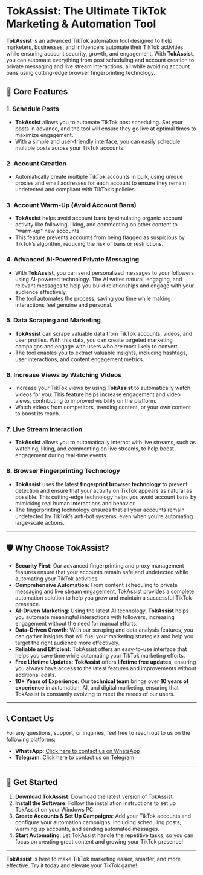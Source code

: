 # TokAssist: The Ultimate TikTok Marketing & Automation Tool

**TokAssist** is an advanced TikTok automation tool designed to help marketers, businesses, and influencers automate their TikTok activities while ensuring account security, growth, and engagement. With **TokAssist**, you can automate everything from post scheduling and account creation to private messaging and live stream interactions, all while avoiding account bans using cutting-edge browser fingerprinting technology.

## 🚀 Core Features

### 1. **Schedule Posts**
   - **TokAssist** allows you to automate TikTok post scheduling. Set your posts in advance, and the tool will ensure they go live at optimal times to maximize engagement.
   - With a simple and user-friendly interface, you can easily schedule multiple posts across your TikTok accounts.

### 2. **Account Creation**
   - Automatically create multiple TikTok accounts in bulk, using unique proxies and email addresses for each account to ensure they remain undetected and compliant with TikTok’s policies.

### 3. **Account Warm-Up (Avoid Account Bans)**
   - **TokAssist** helps avoid account bans by simulating organic account activity like following, liking, and commenting on other content to "warm-up" new accounts.
   - This feature prevents accounts from being flagged as suspicious by TikTok’s algorithm, reducing the risk of bans or restrictions.

### 4. **Advanced AI-Powered Private Messaging**
   - With **TokAssist**, you can send personalized messages to your followers using AI-powered technology. The AI writes natural, engaging, and relevant messages to help you build relationships and engage with your audience effectively.
   - The tool automates the process, saving you time while making interactions feel genuine and personal.

### 5. **Data Scraping and Marketing**
   - **TokAssist** can scrape valuable data from TikTok accounts, videos, and user profiles. With this data, you can create targeted marketing campaigns and engage with users who are most likely to convert.
   - The tool enables you to extract valuable insights, including hashtags, user interactions, and content engagement metrics.

### 6. **Increase Views by Watching Videos**
   - Increase your TikTok views by using **TokAssist** to automatically watch videos for you. This feature helps increase engagement and video views, contributing to improved visibility on the platform.
   - Watch videos from competitors, trending content, or your own content to boost its reach.

### 7. **Live Stream Interaction**
   - **TokAssist** allows you to automatically interact with live streams, such as watching, liking, and commenting on live streams, to help boost engagement during real-time events.

### 8. **Browser Fingerprinting Technology**
   - **TokAssist** uses the latest **fingerprint browser technology** to prevent detection and ensure that your activity on TikTok appears as natural as possible. This cutting-edge technology helps you avoid account bans by mimicking real human interactions and behavior.
   - The fingerprinting technology ensures that all your accounts remain undetected by TikTok’s anti-bot systems, even when you’re automating large-scale actions.

---

## 🛡️ Why Choose TokAssist?

- **Security First**: Our advanced fingerprinting and proxy management features ensure that your accounts remain safe and undetected while automating your TikTok activities.
- **Comprehensive Automation**: From content scheduling to private messaging and live stream engagement, TokAssist provides a complete automation solution to help you grow and maintain a successful TikTok presence.
- **AI-Driven Marketing**: Using the latest AI technology, **TokAssist** helps you automate meaningful interactions with followers, increasing engagement without the need for manual efforts.
- **Data-Driven Growth**: With our scraping and data analysis features, you can gather insights that will fuel your marketing strategies and help you target the right audience more effectively.
- **Reliable and Efficient**: TokAssist offers an easy-to-use interface that helps you save time while automating your TikTok marketing efforts.
- **Free Lifetime Updates**: **TokAssist** offers **lifetime free updates**, ensuring you always have access to the latest features and improvements without additional costs.
- **10+ Years of Experience**: Our **technical team** brings over **10 years of experience** in automation, AI, and digital marketing, ensuring that TokAssist is constantly evolving to meet the needs of our users.

---

## 📞 Contact Us

For any questions, support, or inquiries, feel free to reach out to us on the following platforms:

- **WhatsApp**: [Click here to contact us on WhatsApp](https://wa.me/+8619302312554)
- **Telegram**: [Click here to contact us on Telegram](https://t.me/AIOStream)

---

## 🚀 Get Started

1. **Download TokAssist**: Download the latest version of TokAssist.
2. **Install the Software**: Follow the installation instructions to set up TokAssist on your Windows PC.
3. **Create Accounts & Set Up Campaigns**: Add your TikTok accounts and configure your automation campaigns, including scheduling posts, warming up accounts, and sending automated messages.
4. **Start Automating**: Let TokAssist handle the repetitive tasks, so you can focus on creating great content and growing your TikTok presence!

---

**TokAssist** is here to make TikTok marketing easier, smarter, and more effective. Try it today and elevate your TikTok game!
